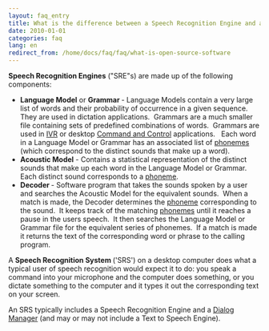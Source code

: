 ```yaml
---
layout: faq_entry
title: What is the difference between a Speech Recognition Engine and a Speech Recognition System 
date: 2010-01-01
categories: faq
lang: en
redirect_from: /home/docs/faq/faq/what-is-open-source-software
---
```

<p><strong>Speech Recognition Engines</strong> ("SRE"s) are made up of the following components:<br>
</p>
<ul>
<li><strong>Language Model</strong> or <strong>Grammar </strong>- Language Models contain a
very large list of words
and their probability of occurrence in a given sequence.&nbsp; They are
used in dictation applications.&nbsp; Grammars are a much smaller file
containing sets of predefined
combinations of words.&nbsp; Grammars<strong> </strong>are used in <a href="/home/docs/faq/faq/what-is-telephony-ivr">IVR</a> or desktop <a href="/home/docs/faq/faq/what-is-a-desktop-command-and-control-application">Command and Control</a>
applications.&nbsp;&nbsp; Each word in a Language
Model or Grammar has an associated list of <a href="http://en.wikipedia.org/wiki/Phoneme">phonemes</a> (which correspond to the distinct sounds that make up a word).</li>
<li><strong>Acoustic Model</strong> - Contains a statistical
representation of the distinct sounds that make up each word in the Language
Model or Grammar.&nbsp; Each distinct sound corresponds to a <a href="http://en.wikipedia.org/wiki/Phoneme">phoneme</a>.<a href="http://en.wikipedia.org/wiki/Phoneme"><br>
    </a></li>
<li><strong>Decoder </strong>-
Software program that takes the sounds spoken by a user and searches
the
Acoustic Model for the equivalent sounds.&nbsp; When a match is made, the Decoder determines the <a href="http://en.wikipedia.org/wiki/Phoneme">phoneme</a> corresponding to the sound.&nbsp; It keeps track of the
matching <a href="http://en.wikipedia.org/wiki/Phoneme">phonemes</a>
until it reaches a pause in the users speech.&nbsp; It then
searches the Language Model or Grammar file for the equivalent series
of phonemes.&nbsp; If a match is made it returns the text of
the corresponding word or phrase to the calling program.&nbsp; </li>
</ul>
<p>A <strong>Speech Recognition System </strong>('SRS')  on a desktop computer does what a
typical user of speech recognition would expect it to do: you speak a
command into your microphone and the computer does something, or you
dictate something to the computer and it types it out the
corresponding text on your screen.&nbsp; </p>
<p>An SRS typically includes a
Speech Recognition Engine and a <a href="/home/docs/faq/faq/what-is-a-dialog-manager">Dialog
Manager</a> (and may or may not
include a Text to Speech Engine). 
</p>

